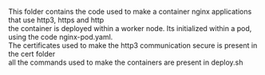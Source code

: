 This folder contains the code used to make a container nginx applications that use http3, https and http <br />
the container is deployed within a worker node. Its initialized within a pod, using the code nginx-pod.yaml. <br />
The certificates used to make the http3 communication secure is present in the cert folder <br />
all the commands used to make the containers are present in deploy.sh
